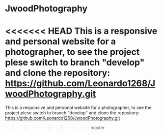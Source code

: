 # JwoodPhotography
<<<<<<< HEAD
This is a responsive and personal website for a photographer, to see the project plese switch to branch "develop" and clone the repository: https://github.com/Leonardo1268/JwoodPhotography.git
=======
This is a responsive and personal website for a photographer, to see the project plese switch to branch "develop" and clone the repository: https://github.com/Leonardo1268/JwoodPhotography.git 
>>>>>>> master
